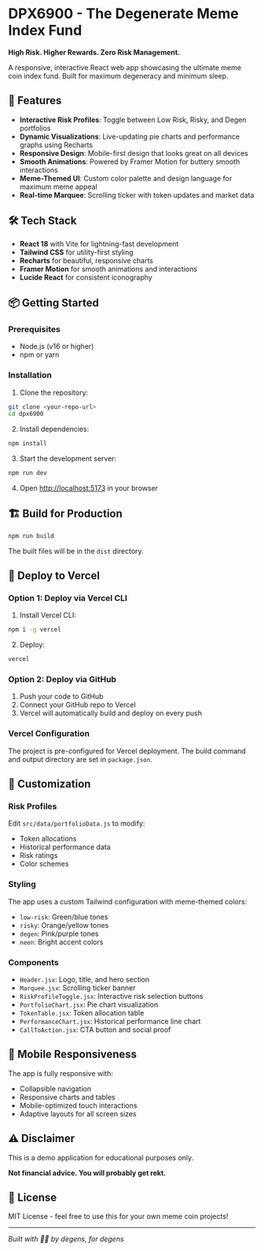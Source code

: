 # DPX6900 - The Degenerate Meme Index Fund

**High Risk. Higher Rewards. Zero Risk Management.**

A responsive, interactive React web app showcasing the ultimate meme coin index fund. Built for maximum degeneracy and minimum sleep.

## 🚀 Features

- **Interactive Risk Profiles**: Toggle between Low Risk, Risky, and Degen portfolios
- **Dynamic Visualizations**: Live-updating pie charts and performance graphs using Recharts
- **Responsive Design**: Mobile-first design that looks great on all devices
- **Smooth Animations**: Powered by Framer Motion for buttery smooth interactions
- **Meme-Themed UI**: Custom color palette and design language for maximum meme appeal
- **Real-time Marquee**: Scrolling ticker with token updates and market data

## 🛠 Tech Stack

- **React 18** with Vite for lightning-fast development
- **Tailwind CSS** for utility-first styling
- **Recharts** for beautiful, responsive charts
- **Framer Motion** for smooth animations and interactions
- **Lucide React** for consistent iconography

## 📦 Getting Started

### Prerequisites

- Node.js (v16 or higher)
- npm or yarn

### Installation

1. Clone the repository:
```bash
git clone <your-repo-url>
cd dpx6900
```

2. Install dependencies:
```bash
npm install
```

3. Start the development server:
```bash
npm run dev
```

4. Open [http://localhost:5173](http://localhost:5173) in your browser

## 🏗 Build for Production

```bash
npm run build
```

The built files will be in the `dist` directory.

## 🚀 Deploy to Vercel

### Option 1: Deploy via Vercel CLI

1. Install Vercel CLI:
```bash
npm i -g vercel
```

2. Deploy:
```bash
vercel
```

### Option 2: Deploy via GitHub

1. Push your code to GitHub
2. Connect your GitHub repo to Vercel
3. Vercel will automatically build and deploy on every push

### Vercel Configuration

The project is pre-configured for Vercel deployment. The build command and output directory are set in `package.json`.

## 🎨 Customization

### Risk Profiles

Edit `src/data/portfolioData.js` to modify:
- Token allocations
- Historical performance data
- Risk ratings
- Color schemes

### Styling

The app uses a custom Tailwind configuration with meme-themed colors:
- `low-risk`: Green/blue tones
- `risky`: Orange/yellow tones  
- `degen`: Pink/purple tones
- `neon`: Bright accent colors

### Components

- `Header.jsx`: Logo, title, and hero section
- `Marquee.jsx`: Scrolling ticker banner
- `RiskProfileToggle.jsx`: Interactive risk selection buttons
- `PortfolioChart.jsx`: Pie chart visualization
- `TokenTable.jsx`: Token allocation table
- `PerformanceChart.jsx`: Historical performance line chart
- `CallToAction.jsx`: CTA button and social proof

## 📱 Mobile Responsiveness

The app is fully responsive with:
- Collapsible navigation
- Responsive charts and tables
- Mobile-optimized touch interactions
- Adaptive layouts for all screen sizes

## ⚠️ Disclaimer

This is a demo application for educational purposes only. 

**Not financial advice. You will probably get rekt.**

## 📄 License

MIT License - feel free to use this for your own meme coin projects!

---

*Built with 💎🙌 by degens, for degens* 